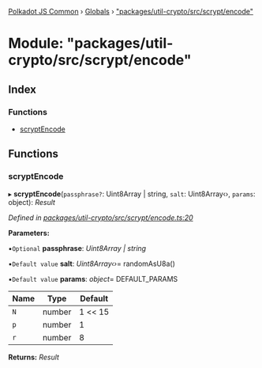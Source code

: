 [Polkadot JS Common](../README.md) › [Globals](../globals.md) › ["packages/util-crypto/src/scrypt/encode"](_packages_util_crypto_src_scrypt_encode_.md)

# Module: "packages/util-crypto/src/scrypt/encode"

## Index

### Functions

* [scryptEncode](_packages_util_crypto_src_scrypt_encode_.md#scryptencode)

## Functions

###  scryptEncode

▸ **scryptEncode**(`passphrase?`: Uint8Array | string, `salt`: Uint8Array‹›, `params`: object): *Result*

*Defined in [packages/util-crypto/src/scrypt/encode.ts:20](https://github.com/polkadot-js/common/blob/27ae1186/packages/util-crypto/src/scrypt/encode.ts#L20)*

**Parameters:**

▪`Optional`  **passphrase**: *Uint8Array | string*

▪`Default value`  **salt**: *Uint8Array‹›*= randomAsU8a()

▪`Default value`  **params**: *object*= DEFAULT_PARAMS

Name | Type | Default |
------ | ------ | ------ |
`N` | number | 1 << 15 |
`p` | number | 1 |
`r` | number | 8 |

**Returns:** *Result*

